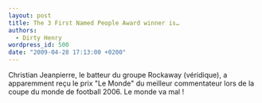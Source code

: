 ```yaml
---
layout: post
title: The 3 First Named People Award winner is…
authors:
  - Dirty Henry
wordpress_id: 500
date: "2009-04-28 17:13:00 +0200"
---
```


Christian Jeanpierre, le batteur du groupe Rockaway (véridique), a apparemment
reçu le prix "Le Monde" du meilleur commentateur lors de la coupe du monde de
football 2006. Le monde va mal !

